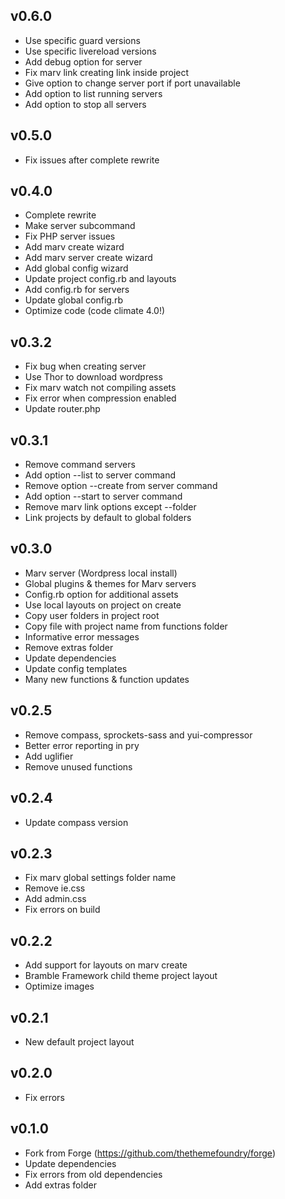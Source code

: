 ## v0.6.0
* Use specific guard versions
* Use specific livereload versions
* Add debug option for server
* Fix marv link creating link inside project
* Give option to change server port if port unavailable
* Add option to list running servers
* Add option to stop all servers

## v0.5.0
* Fix issues after complete rewrite

## v0.4.0
* Complete rewrite
* Make server subcommand
* Fix PHP server issues
* Add marv create wizard
* Add marv server create wizard
* Add global config wizard
* Update project config.rb and layouts
* Add config.rb for servers
* Update global config.rb
* Optimize code (code climate 4.0!)

## v0.3.2
* Fix bug when creating server
* Use Thor to download wordpress
* Fix marv watch not compiling assets
* Fix error when compression enabled
* Update router.php

## v0.3.1
* Remove command servers
* Add option --list to server command
* Remove option --create from server command
* Add option --start to server command
* Remove marv link options except --folder
* Link projects by default to global folders

## v0.3.0
* Marv server (Wordpress local install)
* Global plugins & themes for Marv servers
* Config.rb option for additional assets
* Use local layouts on project on create
* Copy user folders in project root
* Copy file with project name from functions folder
* Informative error messages
* Remove extras folder
* Update dependencies
* Update config templates
* Many new functions & function updates

## v0.2.5
* Remove compass, sprockets-sass and yui-compressor
* Better error reporting in pry
* Add uglifier
* Remove unused functions

## v0.2.4
* Update compass version

## v0.2.3
* Fix marv global settings folder name
* Remove ie.css
* Add admin.css
* Fix errors on build

## v0.2.2
* Add support for layouts on marv create
* Bramble Framework child theme project layout
* Optimize images

## v0.2.1
* New default project layout

## v0.2.0
* Fix errors

## v0.1.0
* Fork from Forge (https://github.com/thethemefoundry/forge)
* Update dependencies
* Fix errors from old dependencies
* Add extras folder